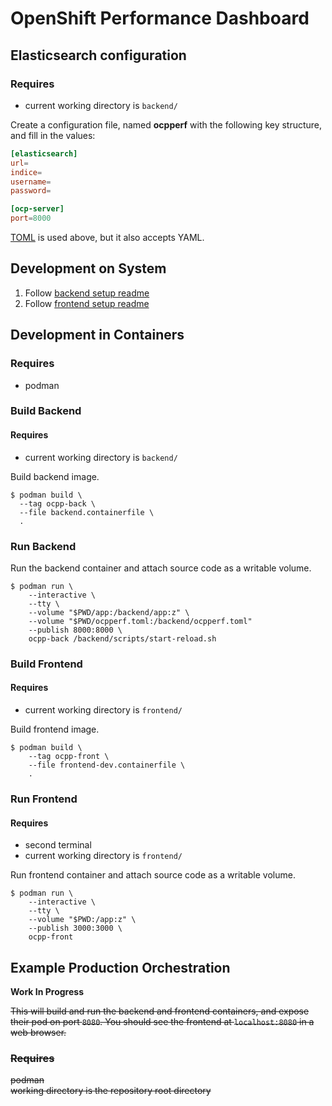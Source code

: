 # OpenShift Performance Dashboard

## Elasticsearch configuration

### Requires

* current working directory is `backend/`

Create a configuration file, named **ocpperf** with the following key structure, and fill in the values:

```toml
[elasticsearch]
url=
indice=
username=
password=

[ocp-server]
port=8000
```

[TOML](https://toml.io/en/) is used above, but it also accepts YAML.


## Development on System

1. Follow [backend setup readme](backend/README.md)
2. Follow [frontend setup readme](frontend/README.md)


## Development in Containers

### Requires

* podman

### Build Backend

#### Requires

* current working directory is `backend/`

Build backend image.

    $ podman build \
      --tag ocpp-back \
      --file backend.containerfile \
      .


### Run Backend 

Run the backend container and attach source code as a writable volume.

    $ podman run \
        --interactive \
        --tty \
        --volume "$PWD/app:/backend/app:z" \
        --volume "$PWD/ocpperf.toml:/backend/ocpperf.toml"
        --publish 8000:8000 \
        ocpp-back /backend/scripts/start-reload.sh


### Build Frontend

#### Requires

* current working directory is `frontend/`

Build frontend image.

    $ podman build \
        --tag ocpp-front \
        --file frontend-dev.containerfile \
        .

### Run Frontend

#### Requires

* second terminal
* current working directory is `frontend/`

Run frontend container and attach source code as a writable volume.

    $ podman run \
        --interactive \
        --tty \
        --volume "$PWD:/app:z" \
        --publish 3000:3000 \
        ocpp-front


## Example Production Orchestration

**Work In Progress**

~~This will build and run the backend and frontend containers, and expose their pod on port `8080`. You should see the frontend at `localhost:8080` in a web browser.~~

### ~~Requires~~

~~podman~~  
~~working directory is the repository root directory~~


